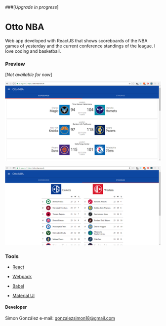 ###[*Upgrade in progress*]

Otto NBA
=========

Web app developed with ReactJS that shows scoreboards of the NBA games of yesterday and the current conference standings of the league. I love coding and basketball.

### Preview

[*Not available for now*]

![Main](screenshots/MainOttoNBA.png?raw=true "Main")

![Standings](screenshots/StandingsOttoNBA.png?raw=true "Standings")

### Tools

 - [React](https://reactjs.org/)

 - [Webpack](https://webpack.js.org/)

 - [Babel](https://babeljs.io/)

 - [Material UI](https://mui.com/)

#### Developer
Simon González
e-mail: gonzalezsimon18@gmail.com
